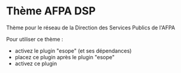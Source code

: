# Thème AFPA DSP

Thème pour le réseau de la Direction des Services Publics de l'AFPA

Pour utiliser ce thème :
- activez le plugin "esope" (et ses dépendances)
- placez ce plugin après le plugin "esope"
- activez ce plugin



